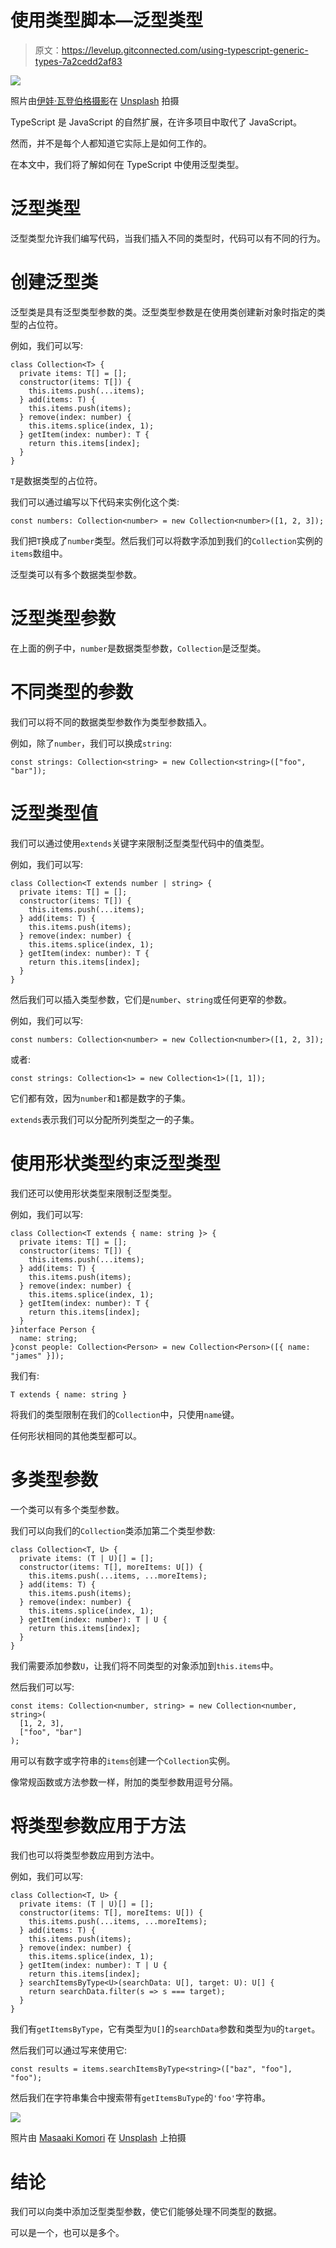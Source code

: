 # 使用类型脚本—泛型类型

> 原文：<https://levelup.gitconnected.com/using-typescript-generic-types-7a2cedd2af83>

![](img/65269f60af10cad142c0f072beb313f2.png)

照片由[伊娃·瓦登伯格摄影](https://unsplash.com/@cantusamator?utm_source=medium&utm_medium=referral)在 [Unsplash](https://unsplash.com?utm_source=medium&utm_medium=referral) 拍摄

TypeScript 是 JavaScript 的自然扩展，在许多项目中取代了 JavaScript。

然而，并不是每个人都知道它实际上是如何工作的。

在本文中，我们将了解如何在 TypeScript 中使用泛型类型。

# 泛型类型

泛型类型允许我们编写代码，当我们插入不同的类型时，代码可以有不同的行为。

# 创建泛型类

泛型类是具有泛型类型参数的类。泛型类型参数是在使用类创建新对象时指定的类型的占位符。

例如，我们可以写:

```
class Collection<T> {
  private items: T[] = [];
  constructor(items: T[]) {
    this.items.push(...items);
  } add(items: T) {
    this.items.push(items);
  } remove(index: number) {
    this.items.splice(index, 1);
  } getItem(index: number): T {
    return this.items[index];
  }
}
```

`T`是数据类型的占位符。

我们可以通过编写以下代码来实例化这个类:

```
const numbers: Collection<number> = new Collection<number>([1, 2, 3]);
```

我们把`T`换成了`number`类型。然后我们可以将数字添加到我们的`Collection`实例的`items`数组中。

泛型类可以有多个数据类型参数。

# 泛型类型参数

在上面的例子中，`number`是数据类型参数，`Collection`是泛型类。

# 不同类型的参数

我们可以将不同的数据类型参数作为类型参数插入。

例如，除了`number`，我们可以换成`string`:

```
const strings: Collection<string> = new Collection<string>(["foo", "bar"]);
```

# 泛型类型值

我们可以通过使用`extends`关键字来限制泛型类型代码中的值类型。

例如，我们可以写:

```
class Collection<T extends number | string> {
  private items: T[] = [];
  constructor(items: T[]) {
    this.items.push(...items);
  } add(items: T) {
    this.items.push(items);
  } remove(index: number) {
    this.items.splice(index, 1);
  } getItem(index: number): T {
    return this.items[index];
  }
}
```

然后我们可以插入类型参数，它们是`number`、`string`或任何更窄的参数。

例如，我们可以写:

```
const numbers: Collection<number> = new Collection<number>([1, 2, 3]);
```

或者:

```
const strings: Collection<1> = new Collection<1>([1, 1]);
```

它们都有效，因为`number`和`1`都是数字的子集。

`extends`表示我们可以分配所列类型之一的子集。

# 使用形状类型约束泛型类型

我们还可以使用形状类型来限制泛型类型。

例如，我们可以写:

```
class Collection<T extends { name: string }> {
  private items: T[] = [];
  constructor(items: T[]) {
    this.items.push(...items);
  } add(items: T) {
    this.items.push(items);
  } remove(index: number) {
    this.items.splice(index, 1);
  } getItem(index: number): T {
    return this.items[index];
  }
}interface Person {
  name: string;
}const people: Collection<Person> = new Collection<Person>([{ name: "james" }]);
```

我们有:

```
T extends { name: string }
```

将我们的类型限制在我们的`Collection`中，只使用`name`键。

任何形状相同的其他类型都可以。

# 多类型参数

一个类可以有多个类型参数。

我们可以向我们的`Collection`类添加第二个类型参数:

```
class Collection<T, U> {
  private items: (T | U)[] = [];
  constructor(items: T[], moreItems: U[]) {
    this.items.push(...items, ...moreItems);
  } add(items: T) {
    this.items.push(items);
  } remove(index: number) {
    this.items.splice(index, 1);
  } getItem(index: number): T | U {
    return this.items[index];
  }
}
```

我们需要添加参数`U`，让我们将不同类型的对象添加到`this.items`中。

然后我们可以写:

```
const items: Collection<number, string> = new Collection<number, string>(
  [1, 2, 3],
  ["foo", "bar"]
);
```

用可以有数字或字符串的`items`创建一个`Collection`实例。

像常规函数或方法参数一样，附加的类型参数用逗号分隔。

# 将类型参数应用于方法

我们也可以将类型参数应用到方法中。

例如，我们可以写:

```
class Collection<T, U> {
  private items: (T | U)[] = [];
  constructor(items: T[], moreItems: U[]) {
    this.items.push(...items, ...moreItems);
  } add(items: T) {
    this.items.push(items);
  } remove(index: number) {
    this.items.splice(index, 1);
  } getItem(index: number): T | U {
    return this.items[index];
  } searchItemsByType<U>(searchData: U[], target: U): U[] {
    return searchData.filter(s => s === target);
  }
}
```

我们有`getItemsByType`，它有类型为`U[]`的`searchData`参数和类型为`U`的`target`。

然后我们可以通过写来使用它:

```
const results = items.searchItemsByType<string>(["baz", "foo"], "foo");
```

然后我们在字符串集合中搜索带有`getItemsBuType`的`'foo'`字符串。

![](img/f5e08926faf207c7c401688d41efc206.png)

照片由 [Masaaki Komori](https://unsplash.com/@gaspanik?utm_source=medium&utm_medium=referral) 在 [Unsplash](https://unsplash.com?utm_source=medium&utm_medium=referral) 上拍摄

# 结论

我们可以向类中添加泛型类型参数，使它们能够处理不同类型的数据。

可以是一个，也可以是多个。